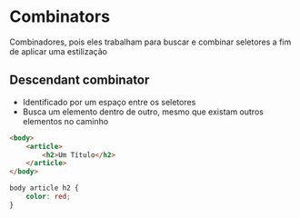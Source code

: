 # Combinators
Combinadores, pois eles trabalham para buscar e combinar seletores a fim de aplicar uma estilização

## Descendant combinator
* Identificado por um espaço entre os seletores
* Busca um elemento dentro de outro, mesmo que      existam outros elementos no caminho

```HTML
<body>
	<article>
		<h2>Um Título</h2>
	</article>
</body>
```

```CSS
body article h2 {
	color: red;
}
```